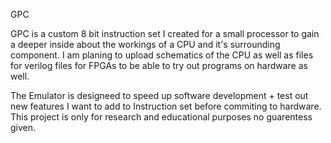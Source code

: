 GPC


GPC is a custom 8 bit instruction set I created for a small processor to gain a deeper inside about the workings of a CPU and it's surrounding component. I am planing to upload schematics of the CPU as well as files for verilog files for FPGAs to be able to try out programs on hardware as well.

The Emulator is designeed to speed up software development + test out new features I want to add to Instruction set before commiting to hardware.
This project is only for research and educational purposes no guarentess given.
